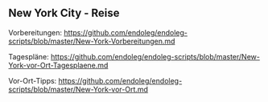 New York City - Reise
---------------------

Vorbereitungen:
https://github.com/endoleg/endoleg-scripts/blob/master/New-York-Vorbereitungen.md

Tagespläne:
https://github.com/endoleg/endoleg-scripts/blob/master/New-York-vor-Ort-Tagesplaene.md

Vor-Ort-Tipps:
https://github.com/endoleg/endoleg-scripts/blob/master/New-York-vor-Ort.md

